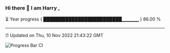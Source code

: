### Hi there 👋 I am Harry , 

⏳ Year progress { █████████████████████████▁▁▁▁▁ } 86.00 %

---

⏰ Updated on Thu, 10 Nov 2022 21:43:22 GMT

![Progress Bar CI](https://github.com/duykhang68/duykhang68/workflows/Progress%20Bar%20CI/badge.svg)
